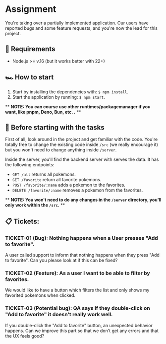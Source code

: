 # Assignment

You're taking over a partially implemented application. Our users have reported bugs and some feature requests, and you're now the lead for this project.

## 🧰 Requirements

- Node.js >= v.16 (but it works better with 22+)

## 🏎 How to start

1. Start by installing the dependencies with: `$ npm install`.
2. Start the application by running: `$ npm start`.

\*\* **NOTE: You can course use other runtimes/packagemanager if you want, like pnpm, Deno, Bun, etc. .** \*\*

## 📖 Before starting with the tasks

First of all, look around in the project and get familiar with the code. You're totally free to change the existing code inside `/src` (we really encourage it) but you won't need to change anything inside `/server`.

Inside the server, you'll find the backend server with serves the data. It has the following endpoints:

- `GET /all` returns all pokemons.
- `GET /favorite` return all favorite pokemons.
- `POST /favorite/:name` adds a pokemon to the favorites.
- `DELETE /favorite/:name` removes a pokemon from the favorites.

\*\* **NOTE: You won't need to do any changes in the `/server` directory, you'll only work within the `/src`.** \*\*

## 📋 Tickets:

### **TICKET-01 (Bug):** Nothing happens when a User presses "Add to favorite".

A user called support to inform that nothing happens when they press "Add to favorite". Can you please look at if this can be fixed?

### **TICKET-02 (Feature):** As a user I want to be able to filter by favorites.

We would like to have a button which filters the list and only shows my favorited pokemons when clicked.

### **TICKET-03 (Potential bug):** QA says if they double-click on "Add to favorite" it doesn't really work well.

If you double-click the "Add to favorite" button, an unexpected behavior happens. Can we improve this part so that we don't get any errors and that the UX feels good?
